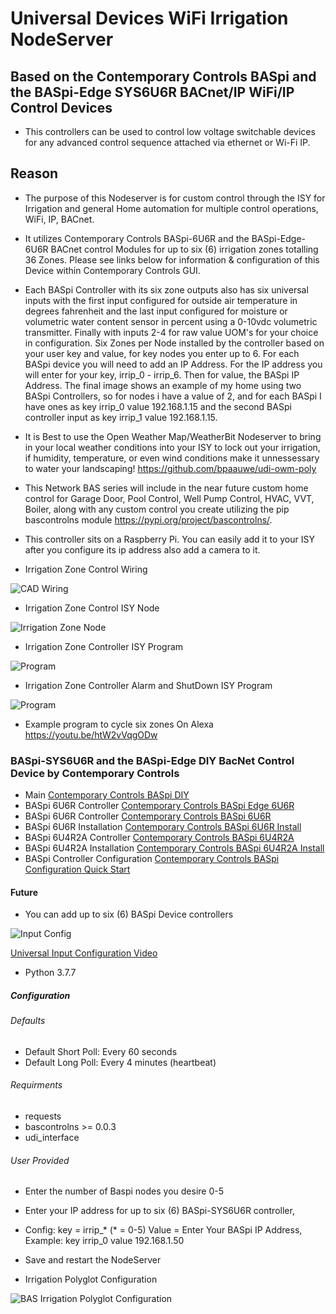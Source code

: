 # Universal Devices WiFi Irrigation NodeServer

## Based on the Contemporary Controls BASpi and the BASpi-Edge SYS6U6R BACnet/IP WiFi/IP Control Devices

* This controllers can be used to control low voltage switchable devices for any advanced control sequence attached via ethernet or Wi-Fi IP.

## Reason

* The purpose of this Nodeserver is for custom control through the ISY for Irrigation and general Home automation for multiple control operations, WiFi, IP, BACnet.

* It utilizes Contemporary Controls BASpi-6U6R and the BASpi-Edge-6U6R BACnet control Modules for up to six (6) irrigation zones totalling 36 Zones.
Please see links below for information & configuration of this Device within Contemporary Controls GUI.

* Each BASpi Controller with its six zone outputs also has six universal inputs with the first input configured for outside air temperature in degrees fahrenheit and the last input configured for moisture or volumetric water content sensor in percent using a 0-10vdc volumetric transmitter. Finally with inputs 2-4 for raw value UOM's for your choice in configuration. Six Zones per Node installed by the controller based on your user key and value, for key nodes you enter up to 6. For each BASpi device you will need to add an IP Address. For the IP address you will enter for your key, irrip_0 - irrip_6. Then for value, the BASpi IP Address. The final image shows an example of my home using two BASpi Controllers, so for nodes i have a value of 2, and for each BASpi I have ones as key irrip_0 value 192.168.1.15 and the second BASpi controller input as key irrip_1 value 192.168.1.15.
  
* It is Best to use the Open Weather Map/WeatherBit Nodeserver to bring in your local weather conditions into your ISY to lock out your irrigation, if humidity, temperature, or even wind conditions make it unnessessary to water your landscaping! <https://github.com/bpaauwe/udi-owm-poly>

* This Network BAS series will include in the near future custom home control for Garage Door, Pool Control, Well Pump Control, HVAC, VVT, Boiler, along with any custom control you create utilizing the pip bascontrolns module <https://pypi.org/project/bascontrolns/>.

* This controller sits on a Raspberry Pi. You can easily add it to your ISY after you configure its ip address also add a camera to it.

* Irrigation Zone Control Wiring

![CAD Wiring](https://github.com/sjpbailey/udi-poly-basirrigation-python-master-v3/blob/master/Images/CAD-Irrigation.png)

* Irrigation Zone Control ISY Node

![Irrigation Zone Node](https://github.com/sjpbailey/udi-poly-basirrigation-python-master-v3/blob/master/Images/Zone-Node.png)

* Irrigation Zone Controller ISY Program

![Program](https://github.com/sjpbailey/udi-poly-basirrigation-python-master-v3/blob/e33dd3632d2f658d62e62103a1030731a97d6328/Images/program1.png)

* Irrigation Zone Controller Alarm and ShutDown ISY Program

![Program](https://github.com/sjpbailey/udi-poly-basirrigation-python-master-v3/blob/e33dd3632d2f658d62e62103a1030731a97d6328/Images/Alarm%20and%20shutdown1.png)

* Example program to cycle six zones On Alexa <https://youtu.be/htW2vVqgODw>

### BASpi-SYS6U6R and the BASpi-Edge DIY BacNet Control Device by Contemporary Controls

* Main
[Contemporary Controls BASpi DIY](https://www.ccontrols.com/basautomation/baspi.htm)
* BASpi 6U6R Controller
[Contemporary Controls BASpi Edge 6U6R](https://www.ccontrols.com/basautomation/baspiedge.php)
* BASpi 6U6R Controller
[Contemporary Controls BASpi 6U6R](https://www.ccontrols.com/pdf/ds/BASPI-datasheet.pdf)
* BASpi 6U6R Installation
[Contemporary Controls BASpi 6U6R Install](https://www.ccontrols.com/pdf/BASpi-hardware-install-guide.pdf)
* BASpi 6U4R2A Controller
[Contemporary Controls BASpi 6U4R2A](https://www.ccontrols.com/pdf/ds/BASPI-AO2-datasheet.pdf)
* BASpi 6U4R2A Installation
[Contemporary Controls BASpi 6U4R2A Install](https://www.ccontrols.com/pdf/TD180600.pdf)
* BASpi Controller Configuration
[Contemporary Controls BASpi Configuration Quick Start](https://www.ccontrols.com/pdf/is/BASPI-QSGuide.pdf)

#### Future

* You can add up to six (6) BASpi Device controllers
  
![Input Config](https://github.com/sjpbailey/udi-poly-basirrigation-python-master-v3/blob/e33dd3632d2f658d62e62103a1030731a97d6328/Images/shot_3.png)

[Universal Input Configuration Video](https://www.youtube.com/watch?v=hTd1mR7npP4)

* Python 3.7.7

##### Configuration

###### Defaults

* Default Short Poll:  Every 60 seconds
* Default Long Poll: Every 4 minutes (heartbeat)

###### Requirments

* requests
* bascontrolns >= 0.0.3
* udi_interface

###### User Provided

* Enter the number of Baspi nodes you desire 0-5
* Enter your IP address for up to six (6) BASpi-SYS6U6R controller,
* Config: key = irrip_* (* = 0-5) Value = Enter Your BASpi IP Address, Example: key irrip_0  value 192.168.1.50
* Save and restart the NodeServer

* Irrigation Polyglot Configuration

![BAS Irrigation Polyglot Configuration](https://github.com/sjpbailey/udi-poly-basirrigation-python-master-v3/blob/master/Images/configuration.png)
